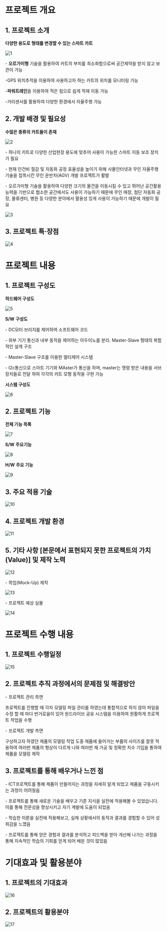 # 프로젝트 개요

## 1. 프로젝트 소개

**다양한 용도로 형태를 변경할 수 있는 스마트 카트**

![1](D:\ict\pj1.PNG)

\- **오르가미형** 기술을 활용하여 카트의 부피를 최소화함으로써 공간제약을 받지 않고 보관이 가능

-GPS 위치추적을 이용하여 사용하고자 하는 카트의 위치를 모니터링 가능

-**파워트레인**을 이용하여 적은 힘으로 쉽게 적재 이동 가능

-거리센서를 활용하여 다양한 환경에서 자율주행 가능

## 2. 개발 배경 및 필요성

**수많은 종류의 카트들이 존재**

![2](D:\ict\pj2.PNG)

\-  하나의 카트로 다양한 산업현장 용도에 맞추어 사용이 가능한 스마트 이동 보조 장치가 필요

\- 현재 인건비 절감 및 자동화 공정 효율성을 높이기 위해 사물인터넷과 무인 자율주행 기술을 접목시킨 무인 운반차(AGV) 개발 프로젝트가 활발

\- 오르가미형 기술을 활용하여 다양한 크기의 물건을 이동시킬 수 있고 뛰어난 공간활용 능력을 기반으로 협소한 공간에서도 사용이 가능하기 때문에 무인 매장, 첨단 자동화 공장, 물류센터, 병원 등 다양한 분야에서 활용성 있게 사용이 가능하기 때문에 개발이 필요

![3](D:\ict\pj3.PNG)

## 3. 프로젝트 특·장점

![4](D:\ict\pj4.PNG)

# 프로젝트 내용

## 1. 프로젝트 구성도

**하드웨어 구성도**

![5](D:\ict\pj5.PNG)

**S/W** **구성도**

\- DC모터 브리지를 제어하여 소프트웨어 코드

\- 외부 기기 통신과 내부 동작을 제어하는 아두이노를 분리. Master-Slave 형태의 복합적인 설계 구조

\- Master-Slave 구조를 이용한 멀티제어 시스템 

\- I2c통신으로 스마트 기기와 MAster가 통신을 하며, master는 명령 받은 내용을 서브장치들로 전달 
   하여 각각의 카트 모형 동작을 구현 가능

**시스템 구성도**

![6](D:\ict\pj6.PNG)

## 2. 프로젝트 기능

**전체 기능 목록**

![7](D:\ict\pj7.PNG)

**S/W** **주요기능**

![8](D:\ict\pj8.PNG)

**H/W** **주요 기능** 

![9](D:\ict\pj9.PNG)

## 3. 주요 적용 기술

![10](D:\ict\pj10.PNG)

## 4. 프로젝트 개발 환경

![11](D:\ict\pj11.PNG)

## 5. 기타 사항 [본문에서 표현되지 못한 프로젝트의 가치(Value)] 및 제작 노력

![12](D:\ict\pj12.PNG)

 \- 목업(Mock-Up) 제작

![13](D:\ict\pj13.PNG)

 \- 프로젝트 예상 실물

![14](D:\ict\pj14.PNG)

# 프로젝트 수행 내용

## 1. 프로젝트 수행일정

![15](D:\ict\pj15.PNG)

## 2. 프로젝트 추직 과정에서의 문제점 및 해결방안

\- 프로젝트 관리 측면 

   프로젝트를 진행할 때 각자 모델링 파일 관리를 하였는데 통합적으로 하지 않아 파일을 수정 할 때     마다 번거로움이 있어 원드라이브 공유 시스템을 이용하여 원활하게 프로젝트 작업을 수행 

\- 프로젝트 개발 측면 

 구상하고자 하였던 제품의 모델링 작업 도중 제품에 들어가는 부품의 사이즈를 잘못 적용하여 여러번   제품의 형상이 다르게 나와 여러번 재 가공 및 정확한 치수 기입을 통하여 제품을 모델링 제작

## **3.** **프로젝트를 통해 배우거나 느낀 점**

\- ICT프로젝트를 통해 제품이 만들어지는 과정을 자세히 알게 되었고 제품을 구동시키는 과정이 어려웠음

\- 프로젝트를 통해 새로운 기술을 배우고 기존 지식을 실전에 적용해볼 수 있었습니다. 이를 통해 전문성을 향상시키고 자기 계발에 도움이 되었음

\- 학습한 이론을 실전에 적용해보고, 실제 상황에서의 동작과 결과를 경험할 수 있어 성취감을 느꼈음

\- 프로젝트를 통해 얻은 경험과 결과를 분석하고 피드백을 받아 개선해 나가는 과정을 통해 지속적인 학습의 기회를 얻게 되어 배운 것이 많았음

# **기대효과 및 활용분야**

## 1. 프로젝트의 기대효과

![16](D:\ict\pj16.PNG)

## 2. 프로젝트의 활용분야

![17](D:\ict\pj17.PNG)



